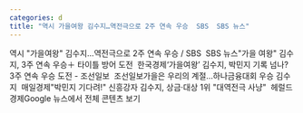 ```yaml
---
categories: d
title: "역시 가을여왕 김수지…역전극으로 2주 연속 우승  SBS  SBS 뉴스"
---
```

역시 "가을여왕" 김수지…역전극으로 2주 연속 우승 / SBS&nbsp;&nbsp;SBS 뉴스"가을 여왕" 김수지, 3주 연속 우승＋ 타이틀 방어 도전&nbsp;&nbsp;한국경제‘가을여왕’ 김수지, 박민지 기록 넘나? 3주 연속 우승 도전 - 조선일보&nbsp;&nbsp;조선일보가을은 우리의 계절…하나금융대회 우승 김수지&nbsp;&nbsp;매일경제"박민지 기다려!" 신흥강자 김수지, 상금·대상 1위 "대역전극 사냥"&nbsp;&nbsp;헤럴드경제Google 뉴스에서 전체 콘텐츠 보기